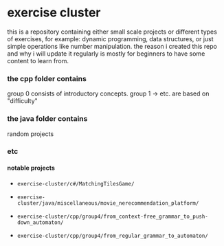# exercise cluster

this is a repository containing either small scale projects or different types of exercises, for example: dynamic programming, data structures, or just simple operations like number manipulation. the reason i created this repo and why i will update it regularly is mostly for beginners to have some content to learn from.

### the cpp folder contains

group 0 consists of introductory concepts.
group 1 -> etc. are based on "difficulty"

### the java folder contains

random projects

### etc

#### notable projects

- ```exercise-cluster/c#/MatchingTilesGame/```

- ```exercise-cluster/java/miscellaneous/movie_nerecommendation_platform/```

- ```exercise-cluster/cpp/group4/from_context-free_grammar_to_push-down_automaton/```

- ```exercise-cluster/cpp/group4/from_regular_grammar_to_automaton/```
